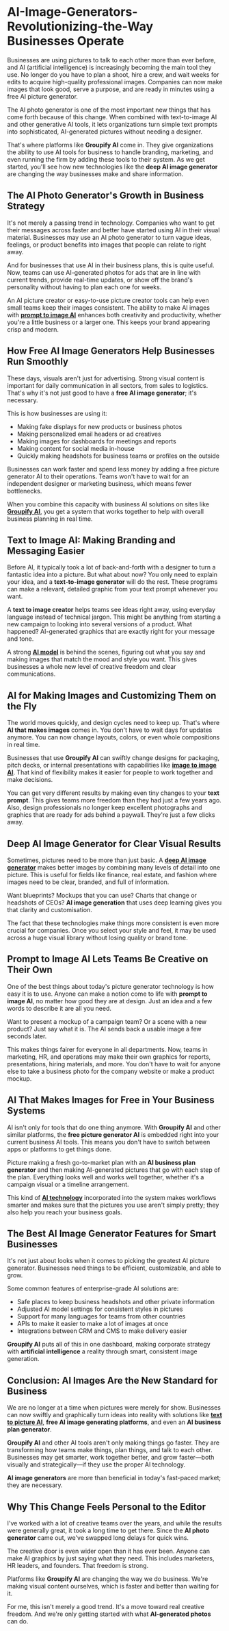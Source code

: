 # AI-Image-Generators-Revolutionizing-the-Way Businesses Operate

Businesses are using pictures to talk to each other more than ever before, and AI (artificial intelligence) is increasingly becoming the main tool they use. No longer do you have to plan a shoot, hire a crew, and wait weeks for edits to acquire high-quality professional images. Companies can now make images that look good, serve a purpose, and are ready in minutes using a free AI picture generator.

The AI photo generator is one of the most important new things that has come forth because of this change. When combined with text-to-image AI and other generative AI tools, it lets organizations turn simple text prompts into sophisticated, AI-generated pictures without needing a designer.

That's where platforms like **Groupify AI** come in. They give organizations the ability to use AI tools for business to handle branding, marketing, and even running the firm by adding these tools to their system. As we get started, you'll see how new technologies like the **deep AI image generator** are changing the way businesses make and share information.


## The AI Photo Generator's Growth in Business Strategy

It's not merely a passing trend in technology. Companies who want to get their messages across faster and better have started using AI in their visual material. Businesses may use an AI photo generator to turn vague ideas, feelings, or product benefits into images that people can relate to right away.

And for businesses that use AI in their business plans, this is quite useful. Now, teams can use AI-generated photos for ads that are in line with current trends, provide real-time updates, or show off the brand's personality without having to plan each one for weeks.

An AI picture creator or easy-to-use picture creator tools can help even small teams keep their images consistent. The ability to make AI images with [**prompt to image AI**](https://groupify.ai/ai-image-generators) enhances both creativity and productivity, whether you're a little business or a larger one. This keeps your brand appearing crisp and modern.

## How Free AI Image Generators Help Businesses Run Smoothly

These days, visuals aren't just for advertising. Strong visual content is important for daily communication in all sectors, from sales to logistics. That's why it's not just good to have a **free AI image generator**; it's necessary.

This is how businesses are using it:

- Making fake displays for new products or business photos  
- Making personalized email headers or ad creatives  
- Making images for dashboards for meetings and reports  
- Making content for social media in-house  
- Quickly making headshots for business teams or profiles on the outside  

Businesses can work faster and spend less money by adding a free picture generator AI to their operations. Teams won't have to wait for an independent designer or marketing business, which means fewer bottlenecks.

When you combine this capacity with business AI solutions on sites like [**Groupify AI**](https://groupify.ai/), you get a system that works together to help with overall business planning in real time.


## Text to Image AI: Making Branding and Messaging Easier

Before AI, it typically took a lot of back-and-forth with a designer to turn a fantastic idea into a picture. But what about now? You only need to explain your idea, and a **text-to-image generator** will do the rest. These programs can make a relevant, detailed graphic from your text prompt whenever you want.

A **text to image creator** helps teams see ideas right away, using everyday language instead of technical jargon. This might be anything from starting a new campaign to looking into several versions of a product. What happened? AI-generated graphics that are exactly right for your message and tone.

A strong [**AI model**](https://groupify.ai/free-ai-tools) is behind the scenes, figuring out what you say and making images that match the mood and style you want. This gives businesses a whole new level of creative freedom and clear communications.


## AI for Making Images and Customizing Them on the Fly

The world moves quickly, and design cycles need to keep up. That's where **AI that makes images** comes in. You don't have to wait days for updates anymore. You can now change layouts, colors, or even whole compositions in real time.

Businesses that use **Groupify AI** can swiftly change designs for packaging, pitch decks, or internal presentations with capabilities like [**image to image AI**](https://groupify.ai/ai-art-generators). That kind of flexibility makes it easier for people to work together and make decisions.

You can get very different results by making even tiny changes to your **text prompt**. This gives teams more freedom than they had just a few years ago. Also, design professionals no longer keep excellent photographs and graphics that are ready for ads behind a paywall. They're just a few clicks away.


## Deep AI Image Generator for Clear Visual Results

Sometimes, pictures need to be more than just basic. A [**deep AI image generator**](https://groupify.ai/generative-ai) makes better images by combining many levels of detail into one picture. This is useful for fields like finance, real estate, and fashion where images need to be clear, branded, and full of information.

Want blueprints? Mockups that you can use? Charts that change or headshots of CEOs? **AI image generation** that uses deep learning gives you that clarity and customisation.

The fact that these technologies make things more consistent is even more crucial for companies. Once you select your style and feel, it may be used across a huge visual library without losing quality or brand tone.



## Prompt to Image AI Lets Teams Be Creative on Their Own

One of the best things about today's picture generator technology is how easy it is to use. Anyone can make a notion come to life with **prompt to image AI**, no matter how good they are at design. Just an idea and a few words to describe it are all you need.

Want to present a mockup of a campaign team? Or a scene with a new product? Just say what it is. The AI sends back a usable image a few seconds later.

This makes things fairer for everyone in all departments. Now, teams in marketing, HR, and operations may make their own graphics for reports, presentations, hiring materials, and more. You don't have to wait for anyone else to take a business photo for the company website or make a product mockup.


## AI That Makes Images for Free in Your Business Systems

AI isn't only for tools that do one thing anymore. With **Groupify AI** and other similar platforms, the **free picture generator AI** is embedded right into your current business AI tools. This means you don't have to switch between apps or platforms to get things done.

Picture making a fresh go-to-market plan with an **AI business plan generator** and then making AI-generated pictures that go with each step of the plan. Everything looks well and works well together, whether it's a campaign visual or a timeline arrangement.

This kind of [**AI technology**](https://groupify.ai/ai-and-machine-learning) incorporated into the system makes workflows smarter and makes sure that the pictures you use aren't simply pretty; they also help you reach your business goals.



## The Best AI Image Generator Features for Smart Businesses

It's not just about looks when it comes to picking the greatest AI picture generator. Businesses need things to be efficient, customizable, and able to grow.

Some common features of enterprise-grade AI solutions are:

- Safe places to keep business headshots and other private information  
- Adjusted AI model settings for consistent styles in pictures  
- Support for many languages for teams from other countries  
- APIs to make it easier to make a lot of images at once  
- Integrations between CRM and CMS to make delivery easier  

**Groupify AI** puts all of this in one dashboard, making corporate strategy with **artificial intelligence** a reality through smart, consistent image generation.


## Conclusion: AI Images Are the New Standard for Business

We are no longer at a time when pictures were merely for show. Businesses can now swiftly and graphically turn ideas into reality with solutions like [**text to picture AI**](https://happyaddons.com/free-ai-tools-to-generate-images/), **free AI image generating platforms**, and even an **AI business plan generator**.

**Groupify AI** and other AI tools aren't only making things go faster. They are transforming how teams make things, plan things, and talk to each other. Businesses may get smarter, work together better, and grow faster—both visually and strategically—if they use the proper AI technology.

**AI image generators** are more than beneficial in today's fast-paced market; they are necessary.



## Why This Change Feels Personal to the Editor

I've worked with a lot of creative teams over the years, and while the results were generally great, it took a long time to get there. Since the **AI photo generator** came out, we've swapped long delays for quick wins.

The creative door is even wider open than it has ever been. Anyone can make AI graphics by just saying what they need. This includes marketers, HR leaders, and founders. That freedom is strong.

Platforms like **Groupify AI** are changing the way we do business. We're making visual content ourselves, which is faster and better than waiting for it.

For me, this isn't merely a good trend. It's a move toward real creative freedom. And we're only getting started with what **AI-generated photos** can do.
